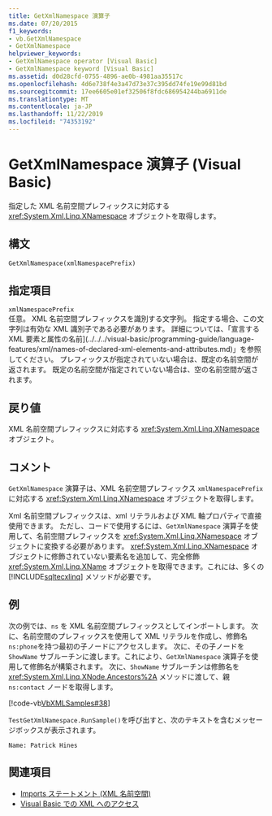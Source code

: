 ```yaml
---
title: GetXmlNamespace 演算子
ms.date: 07/20/2015
f1_keywords:
- vb.GetXmlNamespace
- GetXmlNamespace
helpviewer_keywords:
- GetXmlNamespace operator [Visual Basic]
- GetXmlNamespace keyword [Visual Basic]
ms.assetid: d0d28cfd-0755-4896-ae0b-4981aa35517c
ms.openlocfilehash: 4d6e738f4e3a47d73e37c395dd74fe19e99d81bd
ms.sourcegitcommit: 17ee6605e01ef32506f8fdc686954244ba6911de
ms.translationtype: MT
ms.contentlocale: ja-JP
ms.lasthandoff: 11/22/2019
ms.locfileid: "74353192"
---
```

# <a name="getxmlnamespace-operator-visual-basic"></a>GetXmlNamespace 演算子 (Visual Basic)
指定した XML 名前空間プレフィックスに対応する <xref:System.Xml.Linq.XNamespace> オブジェクトを取得します。  
  
## <a name="syntax"></a>構文  
  
```vb  
GetXmlNamespace(xmlNamespacePrefix)  
```  
  
## <a name="parts"></a>指定項目  
 `xmlNamespacePrefix`  
 任意。 XML 名前空間プレフィックスを識別する文字列。 指定する場合、この文字列は有効な XML 識別子である必要があります。 詳細については、「宣言する XML 要素と属性の名前](../../../visual-basic/programming-guide/language-features/xml/names-of-declared-xml-elements-and-attributes.md)」を参照してください。 プレフィックスが指定されていない場合は、既定の名前空間が返されます。 既定の名前空間が指定されていない場合は、空の名前空間が返されます。  
  
## <a name="return-value"></a>戻り値  
 XML 名前空間プレフィックスに対応する <xref:System.Xml.Linq.XNamespace> オブジェクト。  
  
## <a name="remarks"></a>コメント  
 `GetXmlNamespace` 演算子は、XML 名前空間プレフィックス `xmlNamespacePrefix`に対応する <xref:System.Xml.Linq.XNamespace> オブジェクトを取得します。  
  
 Xml 名前空間プレフィックスは、xml リテラルおよび XML 軸プロパティで直接使用できます。 ただし、コードで使用するには、`GetXmlNamespace` 演算子を使用して、名前空間プレフィックスを <xref:System.Xml.Linq.XNamespace> オブジェクトに変換する必要があります。 <xref:System.Xml.Linq.XNamespace> オブジェクトに修飾されていない要素名を追加して、完全修飾 <xref:System.Xml.Linq.XName> オブジェクトを取得できます。これには、多くの [!INCLUDE[sqltecxlinq](~/includes/sqltecxlinq-md.md)] メソッドが必要です。  
  
## <a name="example"></a>例  
 次の例では、`ns` を XML 名前空間プレフィックスとしてインポートします。 次に、名前空間のプレフィックスを使用して XML リテラルを作成し、修飾名 `ns:phone`を持つ最初の子ノードにアクセスします。 次に、その子ノードを `ShowName` サブルーチンに渡します。これにより、`GetXmlNamespace` 演算子を使用して修飾名が構築されます。 次に、`ShowName` サブルーチンは修飾名を <xref:System.Xml.Linq.XNode.Ancestors%2A> メソッドに渡して、親 `ns:contact` ノードを取得します。  
  
 [!code-vb[VbXMLSamples#38](~/samples/snippets/visualbasic/VS_Snippets_VBCSharp/VbXMLSamples/VB/GetXmlNamespace.vb#38)]  
  
 `TestGetXmlNamespace.RunSample()`を呼び出すと、次のテキストを含むメッセージボックスが表示されます。  
  
 `Name: Patrick Hines`  
  
## <a name="see-also"></a>関連項目

- [Imports ステートメント (XML 名前空間)](../../../visual-basic/language-reference/statements/imports-statement-xml-namespace.md)
- [Visual Basic での XML へのアクセス](../../../visual-basic/programming-guide/language-features/xml/accessing-xml.md)
